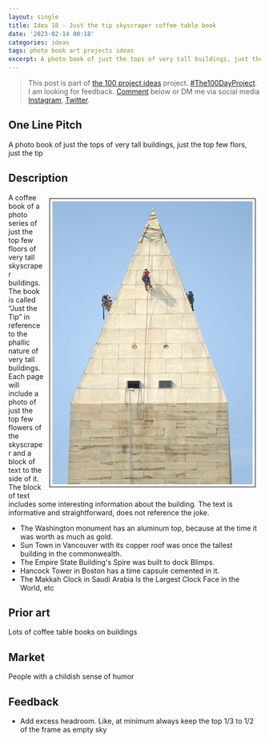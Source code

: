 ```yaml
---
layout: single
title: Idea 18 - Just the tip skyscraper coffee table book
date: '2023-02-14 00:18'
categories: ideas
tags: photo book art projects ideas
excerpt: A photo book of just the tops of very tall buildings, just the top few flors, just the tip
---
```


> This post is part of [the 100 project ideas](/projects/2023-100-ideas/) project. [#The100DayProject](https://www.the100dayproject.org/). I am looking for feedback. <a href='#utterances-comments'>Comment</a> below or DM me via social media <a href="https://instagram.com/funvill" rel="nofollow noopener noreferrer"><i class="fab fa-fw fa-instagram" aria-hidden="true"></i><span class="label">Instagram</span></a>, <a href="https://twitter.com/funvill" rel="nofollow noopener noreferrer"><i class="fab fa-fw fa-twitter" aria-hidden="true"></i><span class="label">Twitter</span></a>.

## One Line Pitch

A photo book of just the tops of very tall buildings, just the top few flors, just the tip

## Description

<img src="/public/uploads/2023/the-washington-monument.png" alt="Screaming" style="float: right; margin: 10px; max-width: 400px; border: 1px solid black; padding: 5px"/>A coffee book of a photo series of just the top few floors of very tall skyscraper buildings. The book is called “Just the Tip” in reference to the phallic nature of very tall buildings. Each page will include a photo of just the top few flowers of the skyscraper and a block of text to the side of it. The block of text includes some interesting information about the building. The text is informative and straightforward, does not reference the joke.

- The Washington monument has an aluminum top, because at the time it was worth as much as gold.
- Sun Town in Vancouver with its copper roof was once the tallest building in the commonwealth.
- The Empire State Building's Spire was built to dock Blimps.
- Hancock Tower in Boston has a time capsule cemented in it.
- The Makkah Clock in Saudi Arabia Is the Largest Clock Face in the World, etc

## Prior art

Lots of coffee table books on buildings

## Market

People with a childish sense of humor

## Feedback

- Add excess headroom. Like, at minimum always keep the top 1/3 to 1/2 of the frame as empty sky
